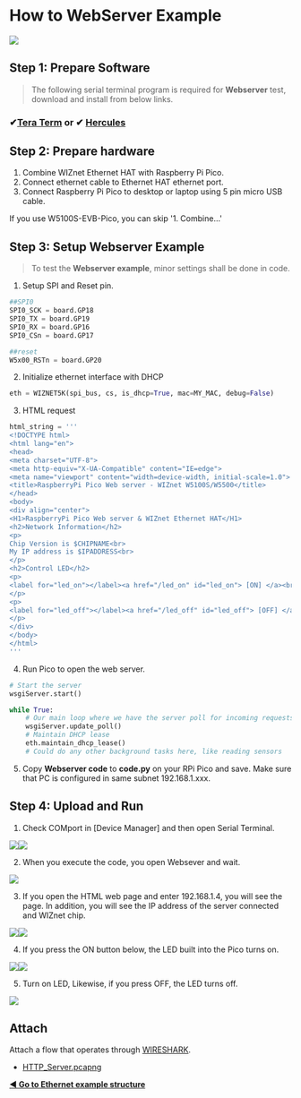 # How to WebServer Example

![][link-http]


## Step 1: Prepare Software

> The following serial terminal program is required for **Webserver** test, download and install from below links.

### &#10004;[**Tera Term**][link-tera_term]  or  &#10004; [**Hercules**][link-hercules]




## Step 2: Prepare hardware

1. Combine WIZnet Ethernet HAT with Raspberry Pi Pico.
2. Connect ethernet cable to Ethernet HAT ethernet port.
3. Connect Raspberry Pi Pico to desktop or laptop using 5 pin micro USB cable.



If you use W5100S-EVB-Pico, you can skip '1. Combine...'



## Step 3: Setup Webserver Example

> To test the **Webserver example**, minor settings shall be done in code.



1. Setup SPI and Reset pin.

```python
##SPI0
SPI0_SCK = board.GP18
SPI0_TX = board.GP19
SPI0_RX = board.GP16
SPI0_CSn = board.GP17

##reset
W5x00_RSTn = board.GP20
```

2. Initialize ethernet interface with DHCP

```python
eth = WIZNET5K(spi_bus, cs, is_dhcp=True, mac=MY_MAC, debug=False)
```

3. HTML request

```python
html_string = '''
<!DOCTYPE html>
<html lang="en">
<head>
<meta charset="UTF-8">
<meta http-equiv="X-UA-Compatible" content="IE=edge">
<meta name="viewport" content="width=device-width, initial-scale=1.0">
<title>RaspberryPi Pico Web server - WIZnet W5100S/W5500</title>
</head>
<body>
<div align="center">
<H1>RaspberryPi Pico Web server & WIZnet Ethernet HAT</H1>
<h2>Network Information</h2>
<p>
Chip Version is $CHIPNAME<br>
My IP address is $IPADDRESS<br>
</p>
<h2>Control LED</h2>
<p>
<label for="led_on"></label><a href="/led_on" id="led_on"> [ON] </a><br>
</p>
<p>
<label for="led_off"></label><a href="/led_off" id="led_off"> [OFF] </a><br>
</p>
</div>
</body>
</html>
'''
```

4. Run Pico to open the web server.

```python
# Start the server
wsgiServer.start()

while True:
    # Our main loop where we have the server poll for incoming requests
    wsgiServer.update_poll()
    # Maintain DHCP lease
    eth.maintain_dhcp_lease()
    # Could do any other background tasks here, like reading sensors
```

5. Copy **Webserver code** to **code.py** on your RPi Pico and save. Make sure that PC is configured in same subnet 192.168.1.xxx.



## Step 4: Upload and Run

1. Check COMport in [Device Manager] and then open Serial Terminal.

![][link-port]![][link-terminal]

2. When you execute the code, you open Websever and wait.

![][link-webserver_1]

3. If you open the HTML web page and enter 192.168.1.4, you will see the page. In addition, you will see the IP address of the server connected and WIZnet chip.

![][link-webserver_2]![][link-webserver_3]

4. If you press the ON button below, the LED built into the Pico turns on.

![][link-webserver_4]![][link-webserver_5]

5. Turn on LED, Likewise, if you press OFF, the LED turns off.

![][link-webserver_6]



## Attach

Attach a flow that operates through [WIRESHARK](https://www.wireshark.org/#download).

- [HTTP_Server.pcapng](https://github.com/Wiznet/RP2040-HAT-CircuitPython/blob/master/examples/HTTP/Webserver/HTTP_Server.pcapng)




 [**◀ Go to Ethernet example structure**](#ethernet_example_structure)




<!--
Link
-->

[link-tera_term]: https://osdn.net/projects/ttssh2/releases/
[link-hercules]: https://www.hw-group.com/software/hercules-setup-utility
[link-http]: https://github.com/Wiznet/RP2040-HAT-CircuitPython/blob/master/images/HTTP/HTTP_0.jpg



[link-port]:https://github.com/Wiznet/RP2040-HAT-CircuitPython/blob/master/images/HTTP/PORT.jpg
[link-terminal]: https://github.com/Wiznet/RP2040-HAT-CircuitPython/blob/master/images/HTTP/Terminal.jpg



[link-http_0]: https://github.com/Wiznet/RP2040-HAT-CircuitPython/blob/master/images/HTTP/HTTP.png
[link-webserver_1]: https://github.com/Wiznet/RP2040-HAT-CircuitPython/blob/master/images/HTTP/Webserver_1.PNG
[link-webserver_2]: https://github.com/Wiznet/RP2040-HAT-CircuitPython/blob/master/images/HTTP/Webserver_2.PNG
[link-webserver_3]: https://github.com/Wiznet/RP2040-HAT-CircuitPython/blob/master/images/HTTP/Webserver_3.PNG
[link-webserver_4]: https://github.com/Wiznet/RP2040-HAT-CircuitPython/blob/master/images/HTTP/Webserver_4.PNG
[link-webserver_5]: https://github.com/Wiznet/RP2040-HAT-CircuitPython/blob/master/images/HTTP/Webserver_5.PNG
[link-webserver_6]: https://github.com/Wiznet/RP2040-HAT-CircuitPython/blob/master/images/HTTP/Webserver_6.jpg

